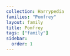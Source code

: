 ```yaml
---
collection: Harrypedia
families: "Pomfrey"
layout: family
title: Pomfrey
tags: ["family"]
sidebar:
  order: 1
---
```



